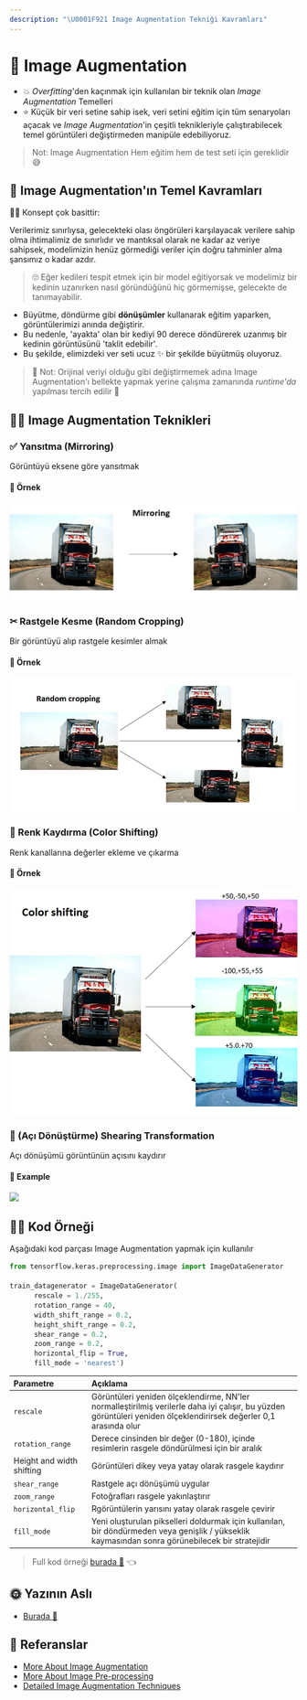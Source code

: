```yaml
---
description: "\U0001F921 Image Augmentation Tekniği Kavramları"
---
```


# 🤡 Image Augmentation

* 💥 _Overfitting_'den kaçınmak için kullanılan bir teknik olan _Image Augmentation_ Temelleri
* ⭐ Küçük bir veri setine sahip isek, veri setini eğitim için tüm senaryoları açacak ve _Image Augmentation_'in çeşitli teknikleriyle çalıştırabilecek temel görüntüleri değiştirmeden manipüle edebiliyoruz.

> Not: Image Augmentation Hem eğitim hem de test seti için gereklidir 😅

## 🚩 Image Augmentation'ın Temel Kavramları

👩‍🏫 Konsept çok basittir:

Verilerimiz sınırlıysa, gelecekteki olası öngörüleri karşılayacak verilere sahip olma ihtimalimiz de sınırlıdır ve mantıksal olarak ne kadar az veriye sahipsek, modelimizin henüz görmediği veriler için doğru tahminler alma şansımız o kadar azdır.

> 🙄 Eğer kedileri tespit etmek için bir model eğitiyorsak ve modelimiz bir kedinin uzanırken nasıl göründüğünü hiç görmemişse, gelecekte de tanımayabilir.

* Büyütme, döndürme gibi **dönüşümler** kullanarak eğitim yaparken, görüntülerimizi anında değiştirir. 
* Bu nedenle, 'ayakta' olan bir kediyi 90 derece döndürerek uzanmış bir kedinin görüntüsünü 'taklit edebilir'.
* Bu şekilde, elimizdeki ver seti ucuz ✨ bir şekilde büyütmüş oluyoruz.

> 🔎 Not: Orijinal veriyi olduğu gibi değiştirmemek adına Image Augmentation'ı bellekte yapmak yerine çalışma zamanında _runtime'da_ yapılması tercih edilir 🤔

## 🤸‍♀️ Image Augmentation Teknikleri

### ✅ Yansıtma \(Mirroring\)

Görüntüyü eksene göre yansıtmak

#### 🚀 Örnek

![](.gitbook/assets/Mirroring.jpg)

### ✂ Rastgele Kesme \(Random Cropping\)

Bir görüntüyü alıp rastgele kesimler almak

#### 🚀 Örnek

![](.gitbook/assets/Cropping.jpg)

### 🎨 Renk Kaydırma \(Color Shifting\)

Renk kanallarına değerler ekleme ve çıkarma

#### 🚀 Örnek

![](.gitbook/assets/ColorShifting.jpg)

### 📐 \(Açı Dönüştürme\) Shearing Transformation

Açı dönüşümü görüntünün açısını kaydırır

#### 🚀 Example

![](https://github.com/asmaamirkhan/DeepLearningNotes-tr/tree/6cf79e718a36f9bdb59aafef9068c9b781ffcb75/res/ShearingTransform.jpg)

## 👩‍💻 Kod Örneği

Aşağıdaki kod parçası Image Augmentation yapmak için kullanılır

```python
from tensorflow.keras.preprocessing.image import ImageDataGenerator

train_datagenerator = ImageDataGenerator(
      rescale = 1./255,
      rotation_range = 40,
      width_shift_range = 0.2,
      height_shift_range = 0.2,
      shear_range = 0.2,
      zoom_range = 0.2,
      horizontal_flip = True,
      fill_mode = 'nearest')
```

| Parametre | Açıklama |
| :--- | :--- |
| `rescale` | Görüntüleri yeniden ölçeklendirme, NN'ler normalleştirilmiş verilerle daha iyi çalışır, bu yüzden görüntüleri yeniden ölçeklendirirsek değerler 0,1 arasında olur |
| `rotation_range` | Derece cinsinden bir değer \(0-180\), içinde resimlerin rasgele döndürülmesi için bir aralık |
| Height and width shifting | Görüntüleri dikey veya yatay olarak rasgele kaydırır |
| `shear_range` | Rastgele açı dönüşümü uygular |
| `zoom_range` | Fotoğrafları rasgele yakınlaştırır |
| `horizontal_flip` | Rgörüntülerin yarısını yatay olarak rasgele çevirir |
| `fill_mode` | Yeni oluşturulan pikselleri doldurmak için kullanılan, bir döndürmeden veya genişlik / yükseklik kaymasından sonra görünebilecek bir stratejidir |

> Full kod örneği [burada 🐾](https://github.com/asmaamirkhan/DeepLearningNotes-tr/tree/6cf79e718a36f9bdb59aafef9068c9b781ffcb75/6-ImageAugmentation/0-ImageAugmentation.ipynb) 👈

## 🌞 Yazının Aslı

* [Burada 🐾](https://dl.asmaamir.com/6-imageaugmentation)

## 🧐 Referanslar

* [More About Image Augmentation](https://github.com/keras-team/keras-preprocessing)
* [More About Image Pre-processing](https://keras.io/preprocessing/image/)
* [Detailed Image Augmentation Techniques](http://datahacker.rs/020-cnn-data-augmentations/)

